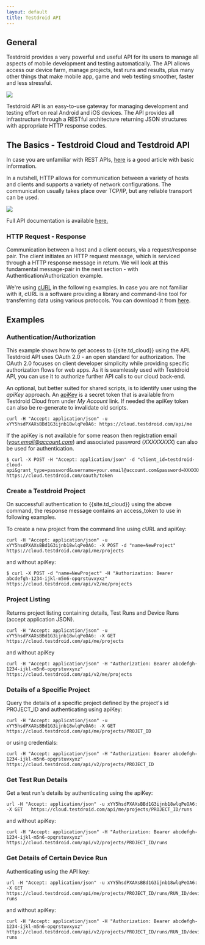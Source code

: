 ```yaml
---
layout: default
title: Testdroid API
---
```


## General 

Testdroid provides a very powerful and useful API for its users to
manage all aspects of mobile development and testing
automatically. The API allows access our device farm, manage projects,
test runs and results, plus many other things that make mobile app,
game and web testing smoother, faster and less stressful.

![]({{site.baseurl}}/assets/testdroid-cloud-integration/api/testdroid_api.jpg)

Testdroid API is an easy-to-use gateway for managing development and
testing effort on real Android and iOS devices. The API provides all
infrastructure through a RESTful architecture returning JSON
structures with appropriate HTTP response codes.

## The Basics - Testdroid Cloud and Testdroid API

In case you are unfamiliar with REST APIs,
[here](http://code.tutsplus.com/tutorials/http-the-protocol-every-web-developer-must-know-part-1--net-31177)
is a good article with basic information.

In a nutshell, HTTP allows for communication between a variety of
hosts and clients and supports a variety of network
configurations. The communication usually takes place over TCP/IP, but
any reliable transport can be used.

![]({{site.baseurl}}/assets/testdroid-cloud-integration/api/http-req-resp.png)

Full API documentation is available [here.]({{site.baseurl}}/testdroid-cloud-integration/api/rest-api/)

### HTTP Request - Response

Communication between a host and a client occurs, via a
request/response pair. The client initiates an HTTP request message,
which is serviced through a HTTP response message in return. We will
look at this fundamental message-pair in the next section - with
Authentication/Authorization example.

We're using [cURL](http://curl.haxx.se) in the following examples. In case you are not
familiar with it, cURL is a software providing a library and
command-line tool for transferring data using various protocols. You
can download it from [here](http://curl.haxx.se/download.html).

## Examples

### Authentication/Authorization

This example shows how to get access to {{site.td_cloud}} using the
API. Testdroid API uses OAuth 2.0 - an open standard for
authorization. The OAuth 2.0 focuses on client developer simplicity
while providing specific authorization flows for web apps. As it is
seamlessly used with Testdroid API, you can use it to authorize
further API calls to our cloud back-end.

An optional, but better suited for shared scripts, is to identify user
using the *apiKey* approach. An [apiKey](https://en.wikipedia.org/wiki/Application_programming_interface_key) is a secret token that is
available from Testdroid Cloud from under *My Account* link. If needed
the apiKey token can also be re-generate to invalidate old scripts.

```
curl -H "Accept: application/json" -u xYY5hsdPXAXsBBd1G3ijnb18wlqPeOA6: https://cloud.testdroid.com/api/me
```

If the apiKey is not available for some reason then registration email
(*your.email@account.com*) and associated password (*XXXXXXXX*) can
also be used for authentication.

```
$ curl -X POST -H "Accept: application/json" -d "client_id=testdroid-cloud-api&grant_type=password&username=your.email@account.com&password=XXXXXXXX" https://cloud.testdroid.com/oauth/token
```

### Create a Testdroid Project

On successfull authentication to {{site.td_cloud}} using the above
command, the response message contains an access_token to use in
following examples.

To create a new project from the command line using cURL and apiKey:

```
curl -H "Accept: application/json" -u xYY5hsdPXAXsBBd1G3ijnb18wlqPeOA6: -X POST -d "name=NewProject"  https://cloud.testdroid.com/api/me/projects
```

and without apiKey:

```
$ curl -X POST -d "name=NewProject" -H "Authorization: Bearer abcdefgh-1234-ijkl-m5n6-opqrstuvxyxz" https://cloud.testdroid.com/api/v2/me/projects
```

### Project Listing

Returns project listing containing details, Test Runs and Device Runs
(accept application JSON). 

```
curl -H "Accept: application/json" -u xYY5hsdPXAXsBBd1G3ijnb18wlqPeOA6: -X GET https://cloud.testdroid.com/api/me/projects
```

and without apiKey

```
curl -H "Accept: application/json" -H "Authorization: Bearer abcdefgh-1234-ijkl-m5n6-opqrstuvxyxz" https://cloud.testdroid.com/api/v2/me/projects
```

### Details of a Specific Project

Query the details of a specific project defined by the project's id PROJECT_ID and authenticating using apiKey:

```
curl -H "Accept: application/json" -u xYY5hsdPXAXsBBd1G3ijnb18wlqPeOA6: -X GET https://cloud.testdroid.com/api/me/projects/PROJET_ID
```

or using credentials:

```
curl -H "Accept: application/json" -H "Authorization: Bearer abcdefgh-1234-ijkl-m5n6-opqrstuvxyxz" https://cloud.testdroid.com/api/v2/projects/PROJECT_ID
```


### Get Test Run Details

Get a test run's details by authenticating using the apiKey:

```
url -H "Accept: application/json" -u xYY5hsdPXAXsBBd1G3ijnb18wlqPeOA6: -X GET   https://cloud.testdroid.com/api/me/projects/PROJECT_ID/runs
```

and without apiKey:

```
curl -H "Accept: application/json" -H "Authorization: Bearer abcdefgh-1234-ijkl-m5n6-opqrstuvxyxz" https://cloud.testdroid.com/api/v2/projects/PROJECT_ID/runs
```

### Get Details of Certain Device Run

Authenticating using the API key:

```
url -H "Accept: application/json" -u xYY5hsdPXAXsBBd1G3ijnb18wlqPeOA6: -X GET   https://cloud.testdroid.com/api/me/projects/PROJECT_ID/runs/RUN_ID/device-runs
```

and without apiKey:

```
curl -H "Accept: application/json" -H "Authorization: Bearer abcdefgh-1234-ijkl-m5n6-opqrstuvxyxz" https://cloud.testdroid.com/api/v2/projects/PROJECT_ID/runs/RUN_ID/device-runs
```
